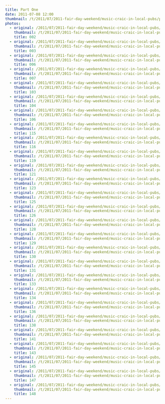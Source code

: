 ```yaml
---
title: Part One
date: 2011-07-08 12:00
thumbnail: /t/2011/07/2011-fair-day-weekend/music-craic-in-local-pubs/part-one/002.jpg
photos:
  - original: /2011/07/2011-fair-day-weekend/music-craic-in-local-pubs/part-one/002.jpg
    thumbnail: /t/2011/07/2011-fair-day-weekend/music-craic-in-local-pubs/part-one/002.jpg
    title: 002
  - original: /2011/07/2011-fair-day-weekend/music-craic-in-local-pubs/part-one/003.jpg
    thumbnail: /t/2011/07/2011-fair-day-weekend/music-craic-in-local-pubs/part-one/003.jpg
    title: 003
  - original: /2011/07/2011-fair-day-weekend/music-craic-in-local-pubs/part-one/006.jpg
    thumbnail: /t/2011/07/2011-fair-day-weekend/music-craic-in-local-pubs/part-one/006.jpg
    title: 006
  - original: /2011/07/2011-fair-day-weekend/music-craic-in-local-pubs/part-one/007.jpg
    thumbnail: /t/2011/07/2011-fair-day-weekend/music-craic-in-local-pubs/part-one/007.jpg
    title: 007
  - original: /2011/07/2011-fair-day-weekend/music-craic-in-local-pubs/part-one/103.jpg
    thumbnail: /t/2011/07/2011-fair-day-weekend/music-craic-in-local-pubs/part-one/103.jpg
    title: 103
  - original: /2011/07/2011-fair-day-weekend/music-craic-in-local-pubs/part-one/104.jpg
    thumbnail: /t/2011/07/2011-fair-day-weekend/music-craic-in-local-pubs/part-one/104.jpg
    title: 104
  - original: /2011/07/2011-fair-day-weekend/music-craic-in-local-pubs/part-one/106.jpg
    thumbnail: /t/2011/07/2011-fair-day-weekend/music-craic-in-local-pubs/part-one/106.jpg
    title: 106
  - original: /2011/07/2011-fair-day-weekend/music-craic-in-local-pubs/part-one/115.jpg
    thumbnail: /t/2011/07/2011-fair-day-weekend/music-craic-in-local-pubs/part-one/115.jpg
    title: 115
  - original: /2011/07/2011-fair-day-weekend/music-craic-in-local-pubs/part-one/116.jpg
    thumbnail: /t/2011/07/2011-fair-day-weekend/music-craic-in-local-pubs/part-one/116.jpg
    title: 116
  - original: /2011/07/2011-fair-day-weekend/music-craic-in-local-pubs/part-one/119.jpg
    thumbnail: /t/2011/07/2011-fair-day-weekend/music-craic-in-local-pubs/part-one/119.jpg
    title: 119
  - original: /2011/07/2011-fair-day-weekend/music-craic-in-local-pubs/part-one/121.jpg
    thumbnail: /t/2011/07/2011-fair-day-weekend/music-craic-in-local-pubs/part-one/121.jpg
    title: 121
  - original: /2011/07/2011-fair-day-weekend/music-craic-in-local-pubs/part-one/123.jpg
    thumbnail: /t/2011/07/2011-fair-day-weekend/music-craic-in-local-pubs/part-one/123.jpg
    title: 123
  - original: /2011/07/2011-fair-day-weekend/music-craic-in-local-pubs/part-one/125.jpg
    thumbnail: /t/2011/07/2011-fair-day-weekend/music-craic-in-local-pubs/part-one/125.jpg
    title: 125
  - original: /2011/07/2011-fair-day-weekend/music-craic-in-local-pubs/part-one/126.jpg
    thumbnail: /t/2011/07/2011-fair-day-weekend/music-craic-in-local-pubs/part-one/126.jpg
    title: 126
  - original: /2011/07/2011-fair-day-weekend/music-craic-in-local-pubs/part-one/128.jpg
    thumbnail: /t/2011/07/2011-fair-day-weekend/music-craic-in-local-pubs/part-one/128.jpg
    title: 128
  - original: /2011/07/2011-fair-day-weekend/music-craic-in-local-pubs/part-one/129.jpg
    thumbnail: /t/2011/07/2011-fair-day-weekend/music-craic-in-local-pubs/part-one/129.jpg
    title: 129
  - original: /2011/07/2011-fair-day-weekend/music-craic-in-local-pubs/part-one/130.jpg
    thumbnail: /t/2011/07/2011-fair-day-weekend/music-craic-in-local-pubs/part-one/130.jpg
    title: 130
  - original: /2011/07/2011-fair-day-weekend/music-craic-in-local-pubs/part-one/131.jpg
    thumbnail: /t/2011/07/2011-fair-day-weekend/music-craic-in-local-pubs/part-one/131.jpg
    title: 131
  - original: /2011/07/2011-fair-day-weekend/music-craic-in-local-pubs/part-one/133.jpg
    thumbnail: /t/2011/07/2011-fair-day-weekend/music-craic-in-local-pubs/part-one/133.jpg
    title: 133
  - original: /2011/07/2011-fair-day-weekend/music-craic-in-local-pubs/part-one/134.jpg
    thumbnail: /t/2011/07/2011-fair-day-weekend/music-craic-in-local-pubs/part-one/134.jpg
    title: 134
  - original: /2011/07/2011-fair-day-weekend/music-craic-in-local-pubs/part-one/136.jpg
    thumbnail: /t/2011/07/2011-fair-day-weekend/music-craic-in-local-pubs/part-one/136.jpg
    title: 136
  - original: /2011/07/2011-fair-day-weekend/music-craic-in-local-pubs/part-one/138.jpg
    thumbnail: /t/2011/07/2011-fair-day-weekend/music-craic-in-local-pubs/part-one/138.jpg
    title: 138
  - original: /2011/07/2011-fair-day-weekend/music-craic-in-local-pubs/part-one/141.jpg
    thumbnail: /t/2011/07/2011-fair-day-weekend/music-craic-in-local-pubs/part-one/141.jpg
    title: 141
  - original: /2011/07/2011-fair-day-weekend/music-craic-in-local-pubs/part-one/143.jpg
    thumbnail: /t/2011/07/2011-fair-day-weekend/music-craic-in-local-pubs/part-one/143.jpg
    title: 143
  - original: /2011/07/2011-fair-day-weekend/music-craic-in-local-pubs/part-one/145.jpg
    thumbnail: /t/2011/07/2011-fair-day-weekend/music-craic-in-local-pubs/part-one/145.jpg
    title: 145
  - original: /2011/07/2011-fair-day-weekend/music-craic-in-local-pubs/part-one/147.jpg
    thumbnail: /t/2011/07/2011-fair-day-weekend/music-craic-in-local-pubs/part-one/147.jpg
    title: 147
  - original: /2011/07/2011-fair-day-weekend/music-craic-in-local-pubs/part-one/148.jpg
    thumbnail: /t/2011/07/2011-fair-day-weekend/music-craic-in-local-pubs/part-one/148.jpg
    title: 148
---
```

